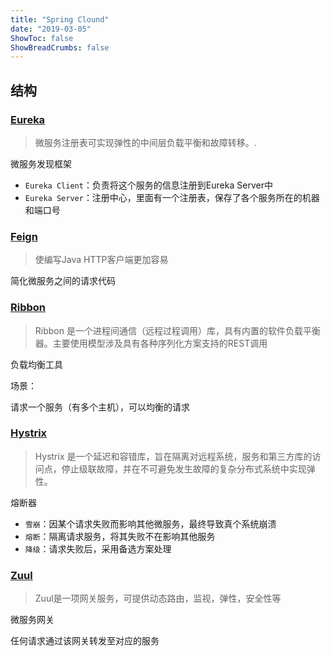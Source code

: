 ```yaml
---
title: "Spring Clound"
date: "2019-03-05"
ShowToc: false
ShowBreadCrumbs: false
---
```


## 结构

### [Eureka](https://github.com/Netflix/eureka)

>微服务注册表可实现弹性的中间层负载平衡和故障转移。.

微服务发现框架

- `Eureka Client`：负责将这个服务的信息注册到Eureka Server中
- `Eureka Server`：注册中心，里面有一个注册表，保存了各个服务所在的机器和端口号

### [Feign](https://github.com/OpenFeign/feign)

>使编写Java HTTP客户端更加容易

简化微服务之间的请求代码

### [Ribbon](https://github.com/Netflix/ribbon)

>Ribbon 是一个进程间通信（远程过程调用）库，具有内置的软件负载平衡器。主要使用模型涉及具有各种序列化方案支持的REST调用

负载均衡工具

场景：

请求一个服务（有多个主机），可以均衡的请求

### [Hystrix](https://github.com/Netflix/Hystrix)

>Hystrix 是一个延迟和容错库，旨在隔离对远程系统，服务和第三方库的访问点，停止级联故障，并在不可避免发生故障的复杂分布式系统中实现弹性。

熔断器

- `雪崩`：因某个请求失败而影响其他微服务，最终导致真个系统崩溃
- `熔断`：隔离请求服务，将其失败不在影响其他服务
- `降级`：请求失败后，采用备选方案处理

### [Zuul](https://github.com/Netflix/zuul)

>Zuul是一项网关服务，可提供动态路由，监视，弹性，安全性等

微服务网关

任何请求通过该网关转发至对应的服务
